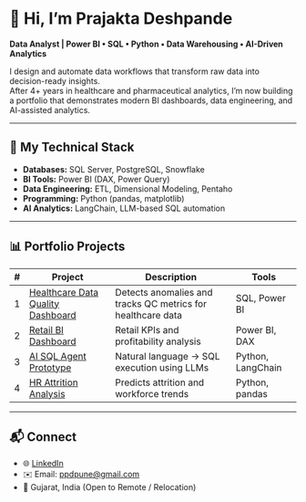 # 👋 Hi, I’m Prajakta Deshpande

**Data Analyst | Power BI • SQL • Python • Data Warehousing • AI-Driven Analytics**

I design and automate data workflows that transform raw data into decision-ready insights.  
After 4+ years in healthcare and pharmaceutical analytics, I’m now building a portfolio that demonstrates modern BI dashboards, data engineering, and AI-assisted analytics.

---

## 🧰 My Technical Stack
- **Databases:** SQL Server, PostgreSQL, Snowflake  
- **BI Tools:** Power BI (DAX, Power Query)  
- **Data Engineering:** ETL, Dimensional Modeling, Pentaho  
- **Programming:** Python (pandas, matplotlib)  
- **AI Analytics:** LangChain, LLM-based SQL automation  

---

## 📊 Portfolio Projects
| # | Project | Description | Tools |
|---|----------|--------------|-------|
| 1 | [Healthcare Data Quality Dashboard](https://github.com/ppd1073/healthcare-data-quality-analytics) | Detects anomalies and tracks QC metrics for healthcare data | SQL, Power BI |
| 2 | [Retail BI Dashboard](https://github.com/ppd1073/retail-powerbi-dashboard) | Retail KPIs and profitability analysis | Power BI, DAX |
| 3 | [AI SQL Agent Prototype](https://github.com/ppd1073/ai-sql-agent-langchain) | Natural language → SQL execution using LLMs | Python, LangChain |
| 4 | [HR Attrition Analysis](https://github.com/ppd1073/hr-attrition-analysis) | Predicts attrition and workforce trends | Python, pandas |

---

## 📬 Connect
- 🌐 [LinkedIn](https://linkedin.com/in/prajakta-deshpande)
- ✉️ Email: ppdpune@gmail.com
- 📍 Gujarat, India (Open to Remote / Relocation)
